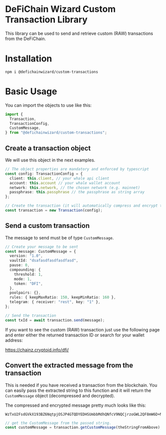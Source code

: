 # DeFiChain Wizard Custom Transaction Library

This library can be used to send and retrieve custom (RAW) transactions from the DeFiChain.

# Installation

```
npm i @defichainwizard/custom-transactions
```

# Basic Usage

You can import the objects to use like this:

```ts
import {
  Transaction,
  TransactionConfig,
  CustomMessage,
} from "@defichainwizard/custom-transactions";
```

## Create a transaction object

We will use this object in the next examples.

```ts
// The object properties are mandatory and enforced by typescript
const config: TransactionConfig = {
  client: this.client, // your whale api client
  account: this.account // your whale wallet account
  network: this.network, // the chosen network (e.g. mainnet)
  passphrase: this.passphrase // the passphrase as string array
};

// Create the transaction (it will automatically compress and encrypt the message)
const transaction = new Transaction(config);
```

## Send a custom transaction

The message to send must be of type `CustomMessage`.

```ts
// Create your message to be sent
const message: CustomMessage = {
  version: "1.0",
  vaultId: "dsafasdfasdfasdfasd",
  pause: 0,
  compounding: {
    threshold: 1,
    mode: 1,
    token: "DFI",
  },
  poolpairs: {},
  rules: { keepMaxRatio: 150, keepMinRatio: 160 },
  telegram: { receiver: "rest", key: "1" },
};

// Send the transaction
const txId = await transaction.send(message);
```

If you want to see the custom (RAW) transaction just use the following page and enter either the returned transaction ID or search for your wallet address:

https://chainz.cryptoid.info/dfi/

## Convert the extracted message from the transaction

This is needed if you have received a transaction from the blockchain. You can easily pass the extracted string to this function and it will return the `CustomMessage` object (decompressed and decrypted).

The compressed and encrypted message pretty much looks like this:

```
WzTxU2FsdGVkX193BZ6NqtpjOSJP4GTQDYEDHSUmbbMdhQNfcV9NQCjrzoGWL2QF8mW6D+NR9sKDpqu3K/BhE4kPuvnEeA5RSJ8+kgvCL8TVxtVgGC0tHr1DTBlccpk4BSV6Iv5d0g84TAvKqD9VKfaygY39R9umrHxxGTQ1MIj8yMxpbsKigGNarch9TzJuqLoPF5zJD2+y5dDBZgCPOsVqxKTrqjQe8KDwE0ibgXhPtDstYsGNw1DeLhWK2RG+i2U2zof1zTvvQMKb/+bs3yyH1qhvpdRDQNAiDDCii5XZir75588bUIlo4OkIbMuPiCtb8vLU79dc5O5/xG76vWw0dQzLyFq6MeJk6pNhC7vCRfuas/ENr58Rq4AHCADl2DJy
```

```ts
// get the CustomMessage from the passed string.
const customMessage = transaction.getCustomMessage(theStringFromAbove);
```
